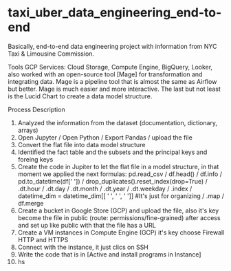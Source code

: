 # taxi_uber_data_engineering_end-to-end
Basically, end-to-end data engineering project with information from NYC Taxi &amp; Limousine Commission. 

Tools 
GCP Services: Cloud Storage, Compute Engine, BigQuery, Looker, also worked with an open-source tool [Mage] for transformation and integrating data. Mage is a pipeline tool that is almost the same as Airflow but better. Mage is much easier and more interactive. The last but not least is the Lucid Chart to create a data model structure. 

Process Description
01) Analyzed the information from the dataset (documentation, dictionary, arrays)
02) Open Jupyter / Open Python / Export Pandas / upload the file
03)  Convert the flat file into data model structure
04) Identified the fact table and the subsets and the principal keys and foreing keys
05) Create the code in Jupiter to let the flat file in a model structure, in that moment we applied the next formulas: pd.read_csv  / df.head() / df.info  / pd.to_datetime(df[' ']) / drop_duplicates().reset_index(drop=True) / .dt.hour / .dt.day / .dt.month / .dt.year / .dt.weekday / .index / datetime_dim = datetime_dim[[ ' ', ' ', ' ']] #It's just for organizing / .map /  df.merge
06) Create a bucket in Google Store (GCP) and upload the file, also it's key become the file in public (route: permissions/fine-grained) after access and set up like public with that the file has a URL
07) Create a VM instances in Compute Engine (GCP) it's key choose Firewall HTTP and HTTPS
08) Connect with the instance, it just clics on SSH
09) Write the code that is in [Active and install programs in Instance]
10) hs
   

